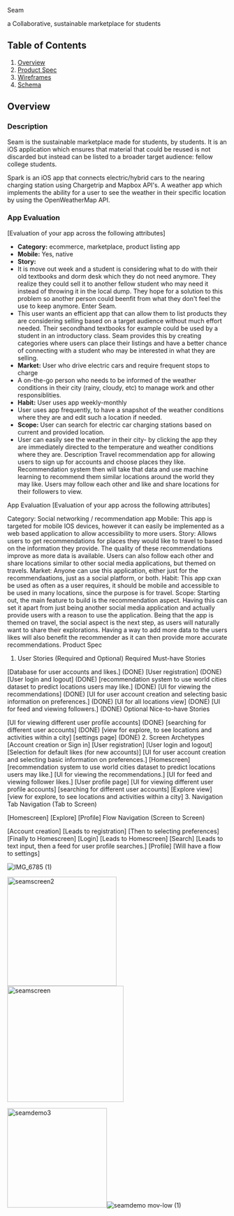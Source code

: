 Seam


a Collaborative, sustainable marketplace for students
## Table of Contents
1. [Overview](#Overview)
1. [Product Spec](#Product-Spec)
1. [Wireframes](#Wireframes)
2. [Schema](#Schema)




   
## Overview
### Description
Seam is the sustainable marketplace made for students, by students. It is an iOS application which ensures that material that could be reused is not discarded but instead can be listed to a broader target audience: fellow college students.

Spark is an iOS app that connects electric/hybrid cars to the nearing charging station using Chargetrip and Mapbox API's.
A weather app which implements the ability for a user to see the weather in their specific location by using the OpenWeatherMap API.
### App Evaluation
[Evaluation of your app across the following attributes]
- **Category:** ecommerce, marketplace, product listing app
- **Mobile:** Yes, native
- **Story:** 
- It is move out week and a student is considering what to do with their old textbooks and dorm desk which they do not need anymore. They realize they could sell it to another fellow student who may need it instead of throwing it in the local dump. They hope for a solution to this problem so another person could beenfit from what they don't feel the use to keep anymore. Enter Seam.
- This user wants an efficient app that can allow them to list products they are considering selling based on a target audience without much effort needed. Their secondhand textbooks for example could be used by a student in an introductory class. Seam provides this by creating categories where users can place their listings and have a better chance of connecting with a student who may be interested in what they are selling. 
- **Market:** User who drive electric cars and require frequent stops to charge
- A on-the-go person who needs to be informed of the weather conditions in their city (rainy, cloudy, etc) to manage work and other responsiblities. 
- **Habit:** User uses app weekly-monthly
- User uses app frequently, to have a snapshot of the weather conditions where they are and edit such a location if needed.
- **Scope:** User can search for electric car charging stations based on current and provided location.
- User can easily see the weather in their city- by clicking the app they are immediately directed to the temperature and weather conditions where they are.
Description
Travel recommendation app for allowing users to sign up for accounts and choose places they like. Recommendation system then will take that data and use machine learning to recommend them similar locations around the world they may like. Users may follow each other and like and share locations for their followers to view.

App Evaluation
[Evaluation of your app across the following attributes]

Category: Social networking / recommendation app
Mobile: This app is targeted for mobile IOS devices, however it can easily be implemented as a web based application to allow accessibility to more users.
Story: Allows users to get recommendations for places they would like to travel to based on the information they provide. The quality of these recommendations improve as more data is available. Users can also follow each other and share locations similar to other social media applications, but themed on travels.
Market: Anyone can use this application, either just for the recommendaations, just as a social platform, or both.
Habit: This app cxan be used as often as a user requires, it should be mobile and accessible to be used in many locations, since the purpose is for travel.
Scope: Starting out, the main feature to build is the recommendation aspect. Having this can set it apart from just being another social media application and actually provide users with a reason to use the application. Being that the app is themed on travel, the social aspect is the next step, as users will naturally want to share their explorations. Having a way to add more data to the users likes will also benefit the recommender as it can then provide more accurate recommendations.
Product Spec
1. User Stories (Required and Optional)
Required Must-have Stories

[Database for user accounts and likes.] (DONE)
[User registration] (DONE)
[User login and logout] (DONE)
[recommendation system to use world cities dataset to predict locations users may like.] (DONE)
[UI for viewing the recommendations] (DONE)
[UI for user account creation and selecting basic information on preferences.] (DONE)
[UI for all locations view] (DONE)
[UI for feed and viewing followers.] (DONE)
Optional Nice-to-have Stories

[UI for viewing different user profile accounts] (DONE)
[searching for different user accounts] (DONE)
[view for explore, to see locations and activities within a city]
[settings page] (DONE)
2. Screen Archetypes
[Account creation or Sign in]
[User registration]
[User login and logout]
[Selection for default likes (for new accounts)]
[UI for user account creation and selecting basic information on preferences.]
[Homescreen]
[recommendation system to use world cities dataset to predict locations users may like.]
[UI for viewing the recommendations.]
[UI for feed and viewing follower likes.]
[User profile page]
[UI for viewing different user profile accounts]
[searching for different user accounts]
[Explore view]
[view for explore, to see locations and activities within a city]
3. Navigation
Tab Navigation (Tab to Screen)

[Homescreen]
[Explore]
[Profile]
Flow Navigation (Screen to Screen)

[Account creation]
[Leads to registration]
[Then to selecting preferences]
[Finally to Homescreen]
[Login]
[Leads to Homescreen]
[Search]
[Leads to text input, then a feed for user profile searches.]
[Profile]
[Will have a flow to settings]


![IMG_6785 (1)](https://user-images.githubusercontent.com/96831510/198918651-8bc99a08-4711-4c13-b58b-3f838a58e0a3.jpg)




<img width="250" alt="seamscreen2" src="https://user-images.githubusercontent.com/96831510/198918418-72c81873-9334-4cef-b863-11d167164ed0.png">
<img width="266" alt="seamscreen" src="https://user-images.githubusercontent.com/96831510/198918439-6932b62d-3b33-43ff-bcb2-afc7bee32424.png">

<img width="228" alt="seamdemo3" src="https://user-images.githubusercontent.com/96831510/198919744-e8552217-2258-49da-b59d-58ae9ab8bc18.png">![seamdemo mov-low (1)](https://user-images.githubusercontent.com/96831510/198921113-0f51107e-3140-4f01-af14-0c7918aada3d.gif)



